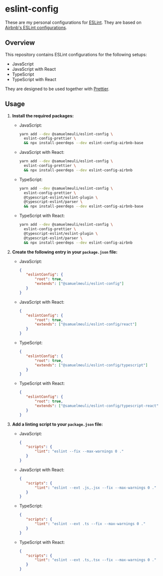 # eslint-config

These are my personal configurations for [ESLint](https://github.com/eslint/eslint). They are based on [Airbnb's ESLint configurations](https://github.com/airbnb/javascript).

## Overview

This repository contains ESLint configurations for the following setups:

- JavaScript
- JavaScript with React
- TypeScript
- TypeScript with React

They are designed to be used together with [Prettier](https://github.com/prettier/prettier).

## Usage

1. **Install the required packages:**

   - JavaScript:

     ```sh
     yarn add --dev @samuelmeuli/eslint-config \
       eslint-config-prettier \
       && npx install-peerdeps --dev eslint-config-airbnb-base
     ```

   - JavaScript with React:

     ```sh
     yarn add --dev @samuelmeuli/eslint-config \
       eslint-config-prettier \
       && npx install-peerdeps --dev eslint-config-airbnb
     ```

   - TypeScript:

     ```sh
     yarn add --dev @samuelmeuli/eslint-config \
       eslint-config-prettier \
       @typescript-eslint/eslint-plugin \
       @typescript-eslint/parser \
       && npx install-peerdeps --dev eslint-config-airbnb-base
     ```

   - TypeScript with React:

     ```sh
     yarn add --dev @samuelmeuli/eslint-config \
       eslint-config-prettier \
       @typescript-eslint/eslint-plugin \
       @typescript-eslint/parser \
       && npx install-peerdeps --dev eslint-config-airbnb
     ```

2. **Create the following entry in your `package.json` file:**

   - JavaScript:

     ```json
     {
     	"eslintConfig": {
     		"root": true,
     		"extends": ["@samuelmeuli/eslint-config"]
     	}
     }
     ```

   - JavaScript with React:

     ```json
     {
     	"eslintConfig": {
     		"root": true,
     		"extends": ["@samuelmeuli/eslint-config/react"]
     	}
     }
     ```

   - TypeScript:

     ```json
     {
     	"eslintConfig": {
     		"root": true,
     		"extends": ["@samuelmeuli/eslint-config/typescript"]
     	}
     }
     ```

   - TypeScript with React:

     ```json
     {
     	"eslintConfig": {
     		"root": true,
     		"extends": ["@samuelmeuli/eslint-config/typescript-react"]
     	}
     }
     ```

3. **Add a linting script to your `package.json` file:**

   - JavaScript:

     ```json
     {
     	"scripts": {
     		"lint": "eslint --fix --max-warnings 0 ."
     	}
     }
     ```

   - JavaScript with React:

     ```json
     {
     	"scripts": {
     		"lint": "eslint --ext .js,.jsx --fix --max-warnings 0 ."
     	}
     }
     ```

   - TypeScript:

     ```json
     {
     	"scripts": {
     		"lint": "eslint --ext .ts --fix --max-warnings 0 ."
     	}
     }
     ```

   - TypeScript with React:

     ```json
     {
     	"scripts": {
     		"lint": "eslint --ext .ts,.tsx --fix --max-warnings 0 ."
     	}
     }
     ```
